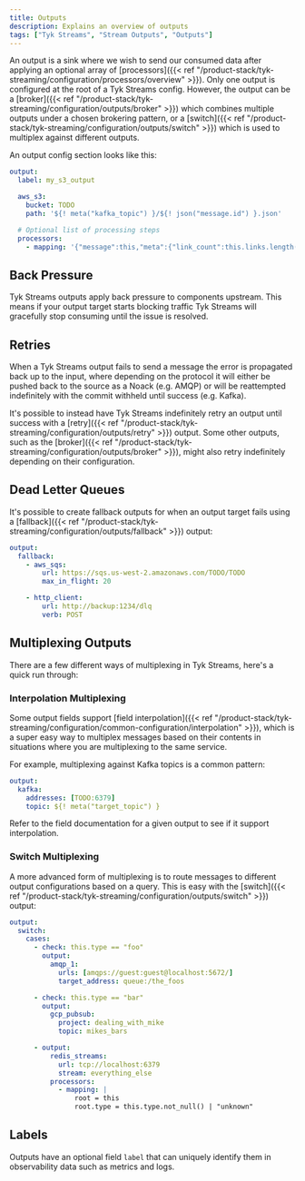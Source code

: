```yaml
---
title: Outputs
description: Explains an overview of outputs
tags: ["Tyk Streams", "Stream Outputs", "Outputs"]
---
```


An output is a sink where we wish to send our consumed data after applying an optional array of [processors]({{< ref "/product-stack/tyk-streaming/configuration/processors/overview" >}}). Only one output is configured at the root of a Tyk Streams config. However, the output can be a [broker]({{< ref "/product-stack/tyk-streaming/configuration/outputs/broker" >}}) which combines multiple outputs under a chosen brokering pattern, or a [switch]({{< ref "/product-stack/tyk-streaming/configuration/outputs/switch" >}}) which is used to multiplex against different outputs.

An output config section looks like this:

```yaml
output:
  label: my_s3_output

  aws_s3:
    bucket: TODO
    path: '${! meta("kafka_topic") }/${! json("message.id") }.json'

  # Optional list of processing steps
  processors:
    - mapping: '{"message":this,"meta":{"link_count":this.links.length()}}'
```

## Back Pressure

Tyk Streams outputs apply back pressure to components upstream. This means if your output target starts blocking traffic Tyk Streams will gracefully stop consuming until the issue is resolved.

## Retries

When a Tyk Streams output fails to send a message the error is propagated back up to the input, where depending on the protocol it will either be pushed back to the source as a Noack (e.g. AMQP) or will be reattempted indefinitely with the commit withheld until success (e.g. Kafka).

It's possible to instead have Tyk Streams indefinitely retry an output until success with a [retry]({{< ref "/product-stack/tyk-streaming/configuration/outputs/retry" >}}) output. Some other outputs, such as the [broker]({{< ref "/product-stack/tyk-streaming/configuration/outputs/broker" >}}), might also retry indefinitely depending on their configuration.

## Dead Letter Queues

It's possible to create fallback outputs for when an output target fails using a [fallback]({{< ref "/product-stack/tyk-streaming/configuration/outputs/fallback" >}}) output:

```yaml
output:
  fallback:
    - aws_sqs:
        url: https://sqs.us-west-2.amazonaws.com/TODO/TODO
        max_in_flight: 20

    - http_client:
        url: http://backup:1234/dlq
        verb: POST
```

## Multiplexing Outputs

There are a few different ways of multiplexing in Tyk Streams, here's a quick run through:

### Interpolation Multiplexing

Some output fields support [field interpolation]({{< ref "/product-stack/tyk-streaming/configuration/common-configuration/interpolation" >}}), which is a super easy way to multiplex messages based on their contents in situations where you are multiplexing to the same service.

For example, multiplexing against Kafka topics is a common pattern:

```yaml
output:
  kafka:
    addresses: [TODO:6379]
    topic: ${! meta("target_topic") }
```

Refer to the field documentation for a given output to see if it support interpolation.

### Switch Multiplexing

A more advanced form of multiplexing is to route messages to different output configurations based on a query. This is easy with the [switch]({{< ref "/product-stack/tyk-streaming/configuration/outputs/switch" >}}) output:

```yaml
output:
  switch:
    cases:
      - check: this.type == "foo"
        output:
          amqp_1:
            urls: [amqps://guest:guest@localhost:5672/]
            target_address: queue:/the_foos

      - check: this.type == "bar"
        output:
          gcp_pubsub:
            project: dealing_with_mike
            topic: mikes_bars

      - output:
          redis_streams:
            url: tcp://localhost:6379
            stream: everything_else
          processors:
            - mapping: |
                root = this
                root.type = this.type.not_null() | "unknown"
```

## Labels

Outputs have an optional field `label` that can uniquely identify them in observability data such as metrics and logs.

<!--

TODO replace with this paragraph when determine if product supports metrics

Outputs have an optional field `label` that can uniquely identify them in observability data such as metrics and logs. This can be useful when running configs with multiple outputs, otherwise their metrics labels will be generated based on their composition. For more information check out the [metrics documentation][metrics.about].

-->
